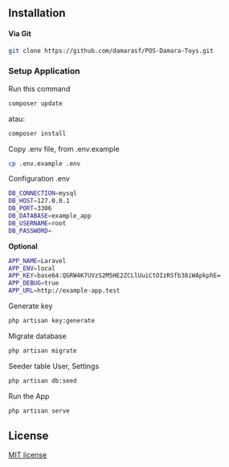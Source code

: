 ## Installation
#### Via Git
```bash
git clone https://github.com/damarasf/POS-Damara-Toys.git
```


### Setup Application
Run this command
```bash
composer update
```
atau:
```bash
composer install
```
Copy .env file, from .env.example
```bash
cp .env.example .env
```
Configuration .env
```bash
DB_CONNECTION=mysql
DB_HOST=127.0.0.1
DB_PORT=3306
DB_DATABASE=example_app
DB_USERNAME=root
DB_PASSWORD=
```
**Optional**
```bash
APP_NAME=Laravel
APP_ENV=local
APP_KEY=base64:QGRW4K7UVzS2M5HE2ZCLlUuiCtOIzRSfb38iWApkphE=
APP_DEBUG=true
APP_URL=http://example-app.test
```
Generate key
```bash
php artisan key:generate
```
Migrate database
```bash
php artisan migrate
```
Seeder table User, Settings
```bash
php artisan db:seed
```
Run the App
```bash
php artisan serve
```

## License

[MIT license](https://opensource.org/licenses/MIT)
